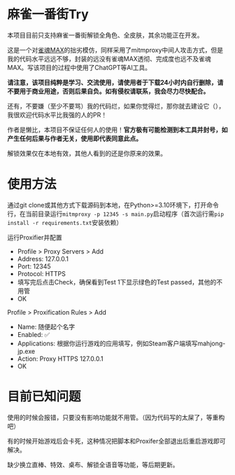 # 麻雀一番街Try

本项目目前只支持麻雀一番街解锁全角色、全皮肤，其余功能正在开发。

这是一个对[雀魂MAX](https://github.com/Avenshy/MajsoulMax)的拙劣模仿，同样采用了mitmproxy中间人攻击方式，但是我的代码水平远远不够，封装的远没有雀魂MAX透彻、完成度也远不及雀魂MAX。写该项目的过程中使用了ChatGPT等AI工具。

**请注意，该项目纯粹是学习、交流使用，请使用者于下载24小时内自行删除，请不要用于商业用途，否则后果自负。如有侵权请联系，我会尽力尽快配合。**

还有，不要嫌（至少不要骂）我的代码烂，如果你觉得烂，那你就去建设它（），我很欢迎代码水平比我强的人的PR！

作者是懒比，本项目不保证任何人的使用！**官方极有可能检测到本工具并封号，如产生任何后果与作者无关，使用即代表同意此点。**

解锁效果仅在本地有效，其他人看到的还是你原来的效果。

# 使用方法

通过git clone或其他方式下载源码到本地，在Python>=3.10环境下，打开命令行，在当前目录运行``mitmproxy -p 12345 -s main.py``启动程序（首次运行需``pip install -r requirements.txt``安装依赖）

运行Proxifier并配置
 - Profile > Proxy Servers > Add
 - Address: 127.0.0.1
 - Port: 12345
 - Protocol: HTTPS
 - 填写完后点击Check，确保看到Test 1下显示绿色的Test passed，其他的不用管
 - OK

Profile > Proxification Rules > Add
 - Name: 随便起个名字
 - Enabled: ✅
 - Applications: 根据你运行游戏的应用填写，例如Steam客户端填写mahjong-jp.exe
 - Action: Proxy HTTPS 127.0.0.1
 - OK

# 目前已知问题

使用的时候会报错，只要没有影响功能就不用管。（因为代码写的太屎了，等重构吧）

有的时候开始游戏后会卡死，这种情况把脚本和Proxifer全部退出后重启游戏即可解决。

缺少换立直棒、特效、桌布、解锁全语音等功能，等后期更新。
